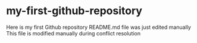 # my-first-github-repository
Here is my first Github repository
README.md file was just edited manually
This file is modified manually during conflict resolution
